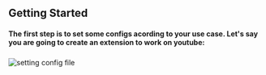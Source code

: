 

## Getting Started

#### The first step is to set some configs acording to your use case. Let's say you are going to create an extension to work on youtube:

##### 

![setting config file](https://github.com/ronnie018/browser_extension_template/blob/main/image.jpg?raw=true)
